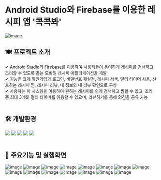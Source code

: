 # Android Studio와 Firebase를 이용한 레시피 앱 '콕콕봐'
![image](https://github.com/Ennakoida/RecipeApp/assets/134674257/987c17eb-76d9-4416-a109-6593729a4664)

## 🍽️ 프로젝트 소개
✔ Android Studio와 Firebase를 이용하여 사용자들이 용이하게 레시피를 검색하고 조리할 수 있도록 돕는 모바일 레시피 애플리케이션을 개발<br>
✔ 기능은 크게 회원가입과 로그인, 비밀번호 재설정, 레시피 검색, 멀티 타이머 사용, 선호하는 레시피 찜, 레시피 리뷰, 내 정보와 내 리뷰 확인으로 구성<br>
✔ 사용자는 이 시스템을 이용하여 원하는 레시피를 쉽게 검색하고 찜할 수 있고, 조리 중 최대 3개의 멀티 타이머를 이용할 수 있으며, 리뷰하기를 통해 의견을 공유 가능
<br><br>

## 🛠️ 개발환경
<img src="https://img.shields.io/badge/XML-E34F26?style=flat&logo=XML&logoColor=white"/></a>
<img src="https://img.shields.io/badge/JAVA-4682B4?style=flat&logo=JAVA&logoColor=white"/></a>
<img src="https://img.shields.io/badge/Andoid Studio-3DDC84?style=flat&logo=android studio&logoColor=white">
<img src="https://img.shields.io/badge/firebase-FFCA28?style=flat&logo=firebase&logoColor=white">
<img src="https://img.shields.io/badge/GitHub-181717?style=flat&logo=GitHub&logoColor=white" /><a>
<br><br>

## 🥘 주요기능 및 실행화면
![image](https://github.com/Ennakoida/RecipeApp/assets/134674257/ed414f60-46aa-4679-9954-14dc0a7062eb)
![image](https://github.com/Ennakoida/RecipeApp/assets/134674257/ef3db55b-f5c1-48f0-8629-c4d700cb777f)
![image](https://github.com/Ennakoida/RecipeApp/assets/134674257/d6dfef76-c037-4d8e-b3ca-f6bfbc8bc13c)
![image](https://github.com/Ennakoida/RecipeApp/assets/134674257/49154804-8447-431d-86af-04215cdda783)
![image](https://github.com/Ennakoida/RecipeApp/assets/134674257/c8aa52fc-49d0-418f-8198-7b9efe7e2194)
![image](https://github.com/Ennakoida/RecipeApp/assets/134674257/26f2c33f-ee31-44d1-a033-ce64824ee00c)
![image](https://github.com/Ennakoida/RecipeApp/assets/134674257/cf54133f-f49f-4c2c-bd82-0cbf15131b9f)
![image](https://github.com/Ennakoida/RecipeApp/assets/134674257/bdb55b29-b310-463c-8557-87542b6e284c)
![image](https://github.com/Ennakoida/RecipeApp/assets/134674257/225e4424-2f89-4bec-be1f-0902dd13b55a)
![image](https://github.com/Ennakoida/RecipeApp/assets/134674257/4c919591-2096-4a49-a7d0-ea8cf37e8244)
![image](https://github.com/Ennakoida/RecipeApp/assets/134674257/7b664f15-b3ac-4541-a467-39f9dcd21bce)
![image](https://github.com/Ennakoida/RecipeApp/assets/134674257/21aea6b7-766f-46ec-82ab-e6d6dcca2da4)
![image](https://github.com/Ennakoida/RecipeApp/assets/134674257/003d621c-3fc3-4835-b9b5-fef2f443d316)
![image](https://github.com/Ennakoida/RecipeApp/assets/134674257/2b35247c-46c7-460d-8ab4-6e68eac957ef)
![image](https://github.com/Ennakoida/RecipeApp/assets/134674257/3c87d1ee-29e7-45a5-9338-cc18029cc678)
